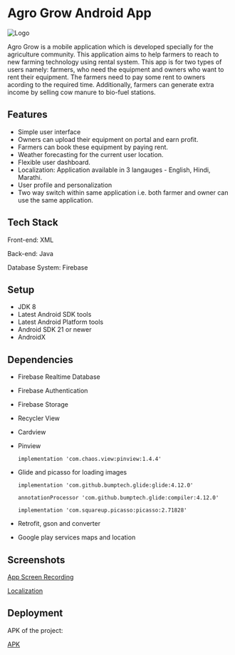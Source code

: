 
# Agro Grow Android App
![Logo](https://ibb.co/CW6MXf5)

Agro Grow is a mobile application which is developed specially for the agriculture community. This application aims to help farmers to reach to new farming technology using rental system. 
This app is for two types of users namely: farmers, who need the equipment and owners who want to rent their equipment. The farmers need to pay some rent to owners acording to the required time.
Additionally, farmers can generate extra income by selling cow manure to bio-fuel stations.

## Features

- Simple user interface
- Owners can upload their equipment on portal and earn profit.
- Farmers can book these equipment by paying rent.
- Weather forecasting for the current user location.
- Flexible user dashboard.
- Localization: Application available in 3 langauges - English, Hindi, Marathi.
- User profile and personalization
- Two way switch within same application i.e. both farmer and owner can use the same application.

  
## Tech Stack

Front-end: XML

Back-end:  Java

Database System: Firebase

  
## Setup
- JDK 8
- Latest Android SDK tools
- Latest Android Platform tools
- Android SDK 21 or newer
- AndroidX


  
## Dependencies

- Firebase Realtime Database
- Firebase Authentication
- Firebase Storage
- Recycler View
- Cardview
- Pinview
  
  `implementation 'com.chaos.view:pinview:1.4.4'`
  
- Glide and picasso for loading images

  `implementation 'com.github.bumptech.glide:glide:4.12.0'`

  `annotationProcessor 'com.github.bumptech.glide:compiler:4.12.0'`

  `implementation 'com.squareup.picasso:picasso:2.71828'`

- Retrofit, gson and converter
- Google play services maps and location
  
## Screenshots

[App Screen Recording](https://drive.google.com/file/d/1LxQPV-utq39t85pwzh25pgztDdIy265I/view?usp=sharing)

[Localization](https://drive.google.com/file/d/1Ygrzos2g_DUC00wy76xdYA3WJyCeIuvJ/view?usp=sharing)

  
## Deployment

APK of the project:

[APK](https://github.com/TejaswiniNimbalkar14/Krishi-Sarathi/blob/master/app-debug.apk)



  
